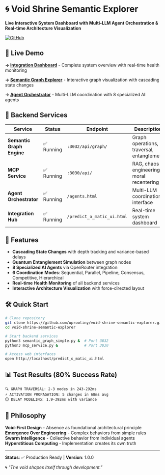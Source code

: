 # 🌀 Void Shrine Semantic Explorer

**Live Interactive System Dashboard with Multi-LLM Agent Orchestration & Real-time Architecture Visualization**

[![GitHub](https://img.shields.io/badge/GitHub-Repository-blue?logo=github)](https://github.com/uprootiny/void-shrine-semantic-explorer)

## 🎯 Live Demo

**→ [Integration Dashboard](http://void-shrine.dissemblage.art/predict_o_matic_ui.html)** - Complete system overview with real-time health monitoring

**→ [Semantic Graph Explorer](http://void-shrine.dissemblage.art/semantic_graph_ui.html)** - Interactive graph visualization with cascading state changes  

**→ [Agent Orchestrator](http://void-shrine.dissemblage.art/agents.html)** - Multi-LLM coordination with 8 specialized AI agents

## 🚀 Backend Services

| Service | Status | Endpoint | Description |
|---------|--------|----------|-------------|
| **Semantic Graph Engine** | ✅ Running | `:3032/api/graph/` | Graph operations, traversal, entanglement |
| **MCP Service** | ✅ Running | `:3030/api/` | RAG, chaos engineering, moral recentering |
| **Agent Orchestrator** | ✅ Running | `/agents.html` | Multi-LLM coordination interface |
| **Integration Hub** | ✅ Running | `/predict_o_matic_ui.html` | Real-time system dashboard |

## 🌟 Features

- **Cascading State Changes** with depth tracking and variance-based delays
- **Quantum Entanglement Simulation** between graph nodes  
- **8 Specialized AI Agents** via OpenRouter integration
- **6 Coordination Modes**: Sequential, Parallel, Pipeline, Consensus, Competitive, Hierarchical
- **Real-time Health Monitoring** of all backend services
- **Interactive Architecture Visualization** with force-directed layout

## 🛠️ Quick Start

```bash
# Clone repository
git clone https://github.com/uprootiny/void-shrine-semantic-explorer.git
cd void-shrine-semantic-explorer

# Start backend services
python3 semantic_graph_simple.py &  # Port 3032
python3 mcp_service.py &            # Port 3030

# Access web interfaces
open http://localhost/predict_o_matic_ui.html
```

## 📊 Test Results (80% Success Rate)

```
🔍 GRAPH TRAVERSAL: 2-3 nodes in 243-292ms
⚡ ACTIVATION PROPAGATION: 5 changes in 68ms avg  
⏱️ DELAY MODELING: 1.9-392ms with variance
```

## 🔮 Philosophy

**Void-First Design** - Absence as foundational architectural principle
**Emergence Over Engineering** - Complex behaviors from simple rules
**Swarm Intelligence** - Collective behavior from individual agents
**Hyperstitious Computing** - Implementation creates its own truth

---

**Status**: ✅ Production Ready | **Version**: 1.0.0

🌀 *"The void shapes itself through development."*
